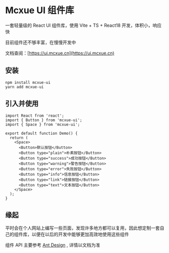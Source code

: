 # Mcxue UI 组件库

一套轻量级的 React UI 组件库，使用 Vite + TS + React18 开发，体积小，响应快

目前组件还不够丰富，在慢慢开发中

文档查阅：[https://ui.mcxue.cn](https://ui.mcxue.cn)

## 安装

```
npm install mcxue-ui
yarn add mcxue-ui
```

## 引入并使用

```
import React from 'react';
import { Button } from 'mcxue-ui';
import { Space } from 'mcxue-ui';

export default function Demo() {
  return (
    <Space>
      <Button>默认按钮</Button>
      <Button type="plain">朴素按钮</Button>
      <Button type="success">成功按钮</Button>
      <Button type="warning">警告按钮</Button>
      <Button type="error">失败按钮</Button>
      <Button type="info">信息按钮</Button>
      <Button type="link">链接按钮</Button>
      <Button type="text">文本按钮</Button>
    </Space>
  );
}
```

## 缘起

平时会在个人网站上编写一些页面，发现许多地方都可以复用，因此想定制一套自己的组件库，以便在以后的开发中能够更加高效地使用这些组件

组件 API 主要参考 [Ant Design](https://ant.design/components/overview-cn/) , 详情以文档为准
